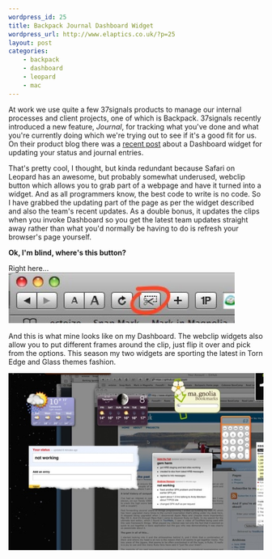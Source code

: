 ```yaml
--- 
wordpress_id: 25
title: Backpack Journal Dashboard Widget
wordpress_url: http://www.elaptics.co.uk/?p=25
layout: post
categories:
    - backpack
    - dashboard
    - leopard
    - mac
---
```

At work we use quite a few 37signals products to manage our internal processes and client projects, one of which is Backpack.  37signals recently introduced a new feature, *Journal*, for tracking what you've done and what you're currently doing which we're trying out to see if it's a good fit for us.  On their product blog there was a [recent post](http://37signals.blogs.com/products/2008/05/dashboard-widge.html) about a Dashboard widget for updating your status and journal entries.

That's pretty cool, I thought, but kinda redundant because Safari on Leopard has an awesome, but probably somewhat underused, webclip button which allows you to grab part of a webpage and have it turned into a widget.  And as all programmers know, the best code to write is no code.  So I have grabbed the updating part of the page as per the widget described and also the team's recent updates. As a double bonus, it updates the clips when you invoke Dashboard so you get the latest team updates straight away rather than what you'd normally be having to do is refresh your browser's page yourself.

**Ok, I'm blind, where's this button?**

Right here...
![Webclip](/images/webclip-tm.jpg)

And this is what mine looks like on my Dashboard.  The webclip widgets also allow you to put different frames around the clip, just flip it over and pick from the options.  This season my two widgets are sporting the latest in Torn Edge and Glass themes fashion.

![Backpack on Dashboard](/images/backpack-on-dashboard-tm.jpg)